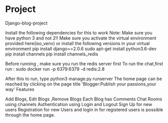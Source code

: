 # Project

Django-blog-project

Install the following dependencies for this to work
Note: 
Make sure you have python 3 and not 2!!
Make sure you activate the virtual environment provided here(iso_venv) or install the following versions in your virtual                              environment
pip install django==2.0.6
sudo apt-get install python3.6-dev
pip install channels
pip install channels_redis
    
Before running , make sure you run the redis server first To run the chat,first run : sudo docker run -p 6379:6379 -d                                 redis:2.8

After this to run, type python3 manage.py runserver 
The home page can be reached by clicking on the page title 'Blogger:Publish your passions,your way'
Features
          
Add Blogs, Edit Blogs ,Remove Blogs 
Each Blog has Comments
Chat Rooms using channels
Authentication using Login and Logout
Sign Up for new users
Registration for new Users and login in for registered users is possible through the home page. 
